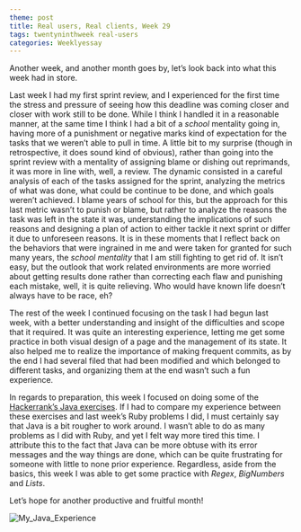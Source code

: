 ```yaml
---
theme: post
title: Real users, Real clients, Week 29
tags: twentyninthweek real-users
categories: Weeklyessay
---
```


Another week, and another month goes by, let’s look back into what this week had in store. 


Last week I had my first sprint review, and I experienced for the first time the stress and pressure of seeing how this deadline was coming closer and closer with work still to be done. While I think I handled it in a reasonable manner, at the same time I think I had a bit of a *school* mentality going in, having more of a punishment or negative marks kind of expectation for the tasks that we weren’t able to pull in time. A little bit to my surprise (though in retrospective, it does sound kind of obvious), rather than going into the sprint review with a mentality of assigning blame or dishing out reprimands, it was more in line with, well, a review. The dynamic consisted in a careful analysis of each of the tasks assigned for the sprint, analyzing the metrics of what was done, what could be continue to be done, and which goals weren’t achieved. I blame years of school for this, but the approach for this last metric wasn’t to punish or blame, but rather to analyze the reasons the task was left in the state it was, understanding the implications of such reasons and designing a plan of action to either tackle it next sprint or differ it due to unforeseen reasons. It is in these moments that I reflect back on the behaviors that were ingrained in me and were taken for granted for such many years, the *school mentality* that I am still fighting to get rid of. It isn’t easy, but the outlook that work related environments are more worried about getting results done rather than correcting each flaw and punishing each mistake, well, it is quite relieving. Who would have known life doesn’t always have to be race, eh? 


The rest of the week I continued focusing on the task I had begun last week, with a better understanding and insight of the difficulties and scope that it required. It was quite an interesting experience, letting me get some practice in both visual design of a page and the management of its state. It also helped me to realize the importance of making frequent commits, as by the end I had several filed that had been modified and which belonged to different tasks, and organizing them at the end wasn’t such a fun experience. 


In regards to preparation, this week I focused on doing some of the [Hackerrank’s Java exercises](https://www.hackerrank.com/domains/java). If I had to compare my experience between these exercises and last week’s Ruby problems I did, I must certainly say that Java is a bit rougher to work around. I wasn’t able to do as many problems as I did with Ruby, and yet I felt way more tired this time. I attribute this to the fact that Java can be more obtuse with its error messages and the way things are done, which can be quite frustrating for someone with little to none prior experience. Regardless, aside from the basics, this week I was able to get some practice with *Regex*, *BigNumbers* and *Lists*. 


Let’s hope for another productive and fruitful month! 


![My_Java_Experience](https://preview.redd.it/yd7qyoa7b9j31.jpg?width=782&format=pjpg&auto=webp&s=4881f7263b0843b40cd323598617372e1583d28f) 
